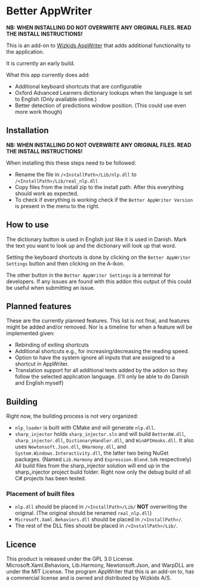 # Better AppWriter

**NB: WHEN INSTALLING DO NOT OVERWRITE ANY ORIGINAL FILES. READ THE INSTALL INSTRUCTIONS!**

This is an add-on to [Wizkids AppWriter](https://www.wizkids.dk/downloads/) that adds additional functionality to the application.

It is currently an early build.

What this app currently does add:

- Additional keyboard shortcuts that are configurable
- Oxford Advanced Learners dictionary lookups when the language is set to English (Only available online.)
- Better detection of predictions window position. (This could use even more work though)

## Installation

**NB: WHEN INSTALLING DO NOT OVERWRITE ANY ORIGINAL FILES. READ THE INSTALL INSTRUCTIONS!**

When installing this these steps need to be followed:

- Rename the file in `/<InstallPath>/Lib/nlp.dll` to `/<InstallPath>/Lib/real_nlp.dll`
- Copy files from the install zip to the install path. After this everything should work as expected.
- To check if everything is working check if the `Better AppWriter Version` is present in the menu to the right.

## How to use

The dictionary button is used in English just like it is used in Danish. Mark the text you want to look up and the dictionary will look up that word.

Setting the keyboard shortcuts is done by clicking on the `Better AppWriter Settings` button and then clicking on the A-ikon.

The other button in the `Better AppWriter Settings` is a terminal for developers. If any issues are found with this addon this output of this could be useful when submitting an issue.

## Planned features

These are the currently planned features. This list is not final, and features might be added and/or removed. Nor is a timeline for when a feature will be implemented given:

- Rebinding of exiting shortcuts
- Additional shortcuts e.g., for increasing/decreasing the reading speed.
- Option to have the system ignore all inputs that are assigned to a shortcut in AppWriter.
- Translation support for all additional texts added by the addon so they follow the selected application language. (I'll only be able to do Danish and English myself)

## Building

Right now, the building process is not very organized:

- `nlp_loader` is built with CMake and will generate `nlp.dll`.
- `sharp_injector` holds `sharp_injector.sln` and will build `BetterAW.dll`, `sharp_injector.dll`, `DictionaryHandler.dll`, and `WinAPIHooks.dll`. It also uses `Newtonsoft.Json.dll`, `0Harmony.dll`, and `System.Windows.Interactivity.dll`, the latter two being NuGet packages. (Named `Lib.Harmony` and `Expression.Blend.Sdk` respectively) All build files from the sharp_injector solution will end up in the sharp_injector project build folder. Right now only the debug build of all C# projects has been tested.

### Placement of built files

- `nlp.dll` should be placed in `/<InstallPath>/Lib/` **NOT** overwriting the original. (The original should be renamed `real_nlp.dll`)
- `Microsoft.Xaml.Behaviors.dll` should be placed in `/<InstallPath>/`.
- The rest of the DLL files should be placed in `/<InstallPath>/Lib/`.

## Licence

This product is released under the GPL 3.0 License. Microsoft.Xaml.Behaviors, Lib.Harmony, Newtonsoft.Json, and WarpDLL are under the MIT License. The program AppWriter that this is an add-on to, has a commercial license and is owned and distributed by Wizkids A/S.
